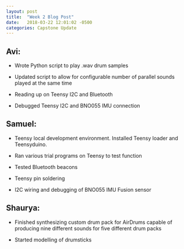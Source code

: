 ```yaml
---
layout: post
title:  "Week 2 Blog Post"
date:   2018-03-22 12:01:02 -0500
categories: Capstone Update
---
```

## Avi: ## 

* Wrote Python script to play .wav drum samples

* Updated script to allow for configurable number of parallel sounds played at the same time

* Reading up on Teensy I2C and Bluetooth

* Debugged Teensy I2C and BNO055 IMU connection

## Samuel: ## 

* Teensy local development environment. Installed Teensy loader and Teensyduino.

* Ran various trial programs on Teensy to test function

* Tested Bluetooth beacons

* Teensy pin soldering

* I2C wiring and debugging of BNO055 IMU Fusion sensor 

## Shaurya: ##

* Finished synthesizing custom drum pack for AirDrums capable of producing nine different sounds for five different drum packs

* Started modelling of drumsticks
